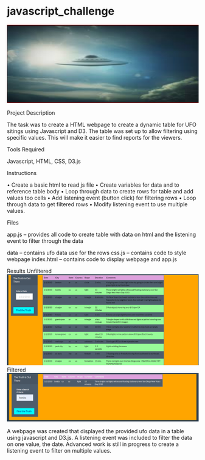 # javascript_challenge

![](images/UFO.png)

Project Description

The task was to create a HTML webpage to create a dynamic table for UFO sitings using Javascript and D3. The table was set up to allow filtering using specific values. 
This will make it easier to find reports for the viewers.

Tools Required

Javascript, 
HTML, 
CSS, 
D3.js

Instructions

• Create a basic html to read js file 
• Create variables for data and to reference table body 
• Loop through data to create rows for table and add values too cells 
• Add listening event (button click) for filtering rows • Loop through data to get filtered rows 
• Modify listening event to use multiple values.

Files

app.js – provides all code to create table with data on html and the listening event to 
filter through the data

data – contains ufo data use for the rows
css.js – contains code to style webpage
index.html – contains code to display webpage and app.js

Results
Unfiltered
![](images/unfiltered.png)
Filtered
![](images/Filtered.png)

A webpage was created that displayed the provided ufo data in a table using javascript and D3.js. A listening event was included to filter the data on one value, the date. Advanced work is still in progress to create a listening event to filter on multiple values.
